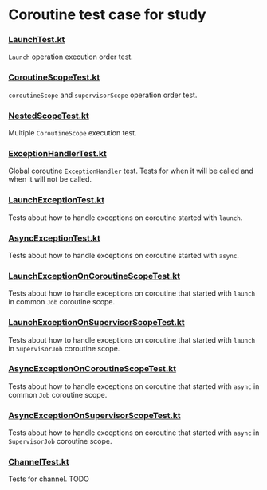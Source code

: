 # Coroutine test case for study

### [LaunchTest.kt](https://github.com/vulpeszerda/coroutine-test/blob/master/app/src/main/java/com/vulpeszerda/coroutinetest/LaunchTest.kt)
`Launch` operation execution order test.


### [CoroutineScopeTest.kt](https://github.com/vulpeszerda/coroutine-test/blob/master/app/src/main/java/com/vulpeszerda/coroutinetest/CoroutineScopeTest.kt)
`coroutineScope` and `supervisorScope` operation order test.

### [NestedScopeTest.kt](https://github.com/vulpeszerda/coroutine-test/blob/master/app/src/main/java/com/vulpeszerda/coroutinetest/NestedScopeTest.kt)
Multiple `CoroutineScope` execution test.

### [ExceptionHandlerTest.kt](https://github.com/vulpeszerda/coroutine-test/blob/master/app/src/main/java/com/vulpeszerda/coroutinetest/ExceptionHandlerTest.kt)
Global coroutine `ExceptionHandler` test.
Tests for when it will be called and when it will not be called.

### [LaunchExceptionTest.kt](https://github.com/vulpeszerda/coroutine-test/blob/master/app/src/main/java/com/vulpeszerda/coroutinetest/LaunchExceptionTest.kt)
Tests about how to handle exceptions on coroutine started with `launch`. 

### [AsyncExceptionTest.kt](https://github.com/vulpeszerda/coroutine-test/blob/master/app/src/main/java/com/vulpeszerda/coroutinetest/AsyncExceptionTest.kt)
Tests about how to handle exceptions on coroutine started with `async`. 

### [LaunchExceptionOnCoroutineScopeTest.kt](https://github.com/vulpeszerda/coroutine-test/blob/master/app/src/main/java/com/vulpeszerda/coroutinetest/LaunchExceptionOnCoroutineScopeTest.kt)
Tests about how to handle exceptions on coroutine that started with `launch` in common `Job` coroutine scope. 

### [LaunchExceptionOnSupervisorScopeTest.kt](https://github.com/vulpeszerda/coroutine-test/blob/master/app/src/main/java/com/vulpeszerda/coroutinetest/LaunchExceptionOnSupervisorScopeTest.kt)
Tests about how to handle exceptions on coroutine that started with `launch` in `SupervisorJob` coroutine scope. 

### [AsyncExceptionOnCoroutineScopeTest.kt](https://github.com/vulpeszerda/coroutine-test/blob/master/app/src/main/java/com/vulpeszerda/coroutinetest/AsyncExceptionOnCoroutineScopeTest.kt)
Tests about how to handle exceptions on coroutine that started with `async` in common `Job` coroutine scope. 

### [AsyncExceptionOnSupervisorScopeTest.kt](https://github.com/vulpeszerda/coroutine-test/blob/master/app/src/main/java/com/vulpeszerda/coroutinetest/AsyncExceptionOnSupervisorScopeTest.kt)
Tests about how to handle exceptions on coroutine that started with `async` in `SupervisorJob` coroutine scope. 

### [ChannelTest.kt](https://github.com/vulpeszerda/coroutine-test/blob/master/app/src/main/java/com/vulpeszerda/coroutinetest/ChannelTest.kt)
Tests for channel. TODO
